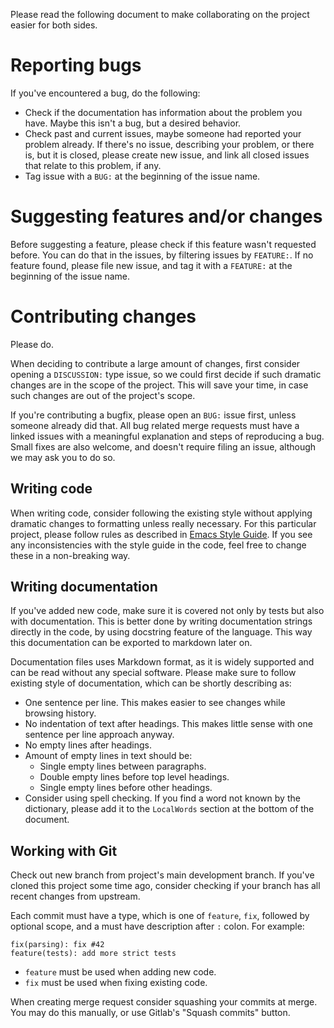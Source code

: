 Please read the following document to make collaborating on the project easier for both sides.

# Reporting bugs
If you've encountered a bug, do the following:

- Check if the documentation has information about the problem you have.
  Maybe this isn't a bug, but a desired behavior.
- Check past and current issues, maybe someone had reported your problem already.
  If there's no issue, describing your problem, or there is, but it is closed, please create new issue, and link all closed issues that relate to this problem, if any.
- Tag issue with a `BUG:` at the beginning of the issue name.

# Suggesting features and/or changes
Before suggesting a feature, please check if this feature wasn't requested before.
You can do that in the issues, by filtering issues by `FEATURE:`.
If no feature found, please file new issue, and tag it with a `FEATURE:` at the beginning of the issue name.

# Contributing changes
Please do.

When deciding to contribute a large amount of changes, first consider opening a `DISCUSSION:` type issue, so we could first decide if such dramatic changes are in the scope of the project.
This will save your time, in case such changes are out of the project's scope.

If you're contributing a bugfix, please open an `BUG:` issue first, unless someone already did that.
All bug related merge requests must have a linked issues with a meaningful explanation and steps of reproducing a bug.
Small fixes are also welcome, and doesn't require filing an issue, although we may ask you to do so.

## Writing code
When writing code, consider following the existing style without applying dramatic changes to formatting unless really necessary.
For this particular project, please follow rules as described in [Emacs Style Guide](https://github.com/bbatsov/emacs-lisp-style-guide).
If you see any inconsistencies with the style guide in the code, feel free to change these in a non-breaking way.

## Writing documentation
If you've added new code, make sure it is covered not only by tests but also with documentation.
This is better done by writing documentation strings directly in the code, by using docstring feature of the language.
This way this documentation can be exported to markdown later on.

Documentation files uses Markdown format, as it is widely supported and can be read without any special software.
Please make sure to follow existing style of documentation, which can be shortly describing as:

- One sentence per line.
  This makes easier to see changes while browsing history.
- No indentation of text after headings.
  This makes little sense with one sentence per line approach anyway.
- No empty lines after headings.
- Amount of empty lines in text should be:
  - Single empty lines between paragraphs.
  - Double empty lines before top level headings.
  - Single empty lines before other headings.
- Consider using spell checking.
  If you find a word not known by the dictionary, please add it to the `LocalWords` section at the bottom of the document.

## Working with Git

Check out new branch from project's main development branch.
If you've cloned this project some time ago, consider checking if your branch has all recent changes from upstream.

Each commit must have a type, which is one of `feature`, `fix`, followed by optional scope, and a must have description after `:` colon.
For example:

    fix(parsing): fix #42
    feature(tests): add more strict tests

-   `feature` must be used when adding new code.
-   `fix` must be used when fixing existing code.

When creating merge request consider squashing your commits at merge.
You may do this manually, or use Gitlab's "Squash commits" button.

<!-- LocalWords:  bugfix docstring comitting VSCode SublimeText Gitlab's LocalWords
 -->
